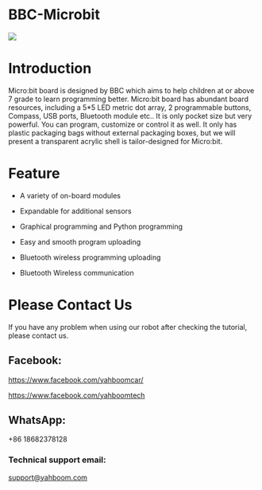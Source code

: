 # BBC-Microbit
![](http://m.qpic.cn/psb?/V12aIGgQ3D78BF/R1PBSGWQKaAiJAssMeJBCBEu8ftrvRfisyJovDA2VjY!/b/dL4AAAAAAAAA&bo=IAMgAwAAAAARBzA!&rf=viewer_4)
# Introduction
Micro:bit board is designed by BBC which aims to help children at or above 7 grade to learn programming better. Micro:bit board has abundant board resources, including a 5*5 LED metric dot array, 2 programmable buttons, Compass, USB ports, Bluetooth module etc.. It is only pocket size but very powerful. You can program, customize or control it as well. It only has plastic packaging bags without external packaging boxes, but we will present a transparent acrylic shell is tailor-designed for Micro:bit.
# Feature
* A variety of on-board modules

* Expandable for additional sensors

* Graphical programming and Python programming

* Easy and smooth program uploading

* Bluetooth wireless programming uploading

* Bluetooth Wireless communication

# Please Contact Us
If you have any problem when using our robot after checking the tutorial, please contact us.
## Facebook:
https://www.facebook.com/yahboomcar/

https://www.facebook.com/yahboomtech

## WhatsApp:
+86 18682378128

### Technical support email: 
support@yahboom.com

